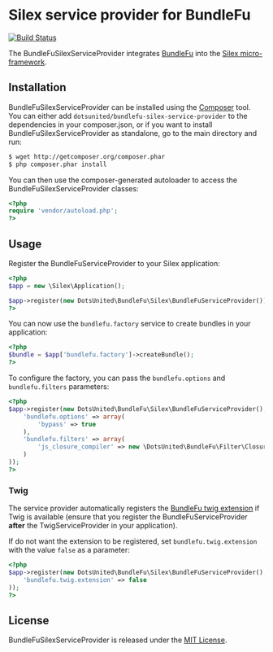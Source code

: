 Silex service provider for BundleFu
===================================

[![Build Status](https://secure.travis-ci.org/dotsunited/BundleFuSilexServiceProvider.png?branch=master)](http://travis-ci.org/dotsunited/BundleFuSilexServiceProvider)

The BundleFuSilexServiceProvider integrates [BundleFu](https://github.com/dotsunited/BundleFu) into the [Silex micro-framework](http://silex.sensiolabs.org/).

Installation
------------

BundleFuSilexServiceProvider can be installed using the [Composer](http://packagist.org) tool. You can either add `dotsunited/bundlefu-silex-service-provider` to the dependencies in your composer.json, or if you want to install BundleFuSilexServiceProvider as standalone, go to the main directory and run:

```bash
$ wget http://getcomposer.org/composer.phar 
$ php composer.phar install
```

You can then use the composer-generated autoloader to access the BundleFuSilexServiceProvider classes:

```php
<?php
require 'vendor/autoload.php';
?>
```

Usage
-----

Register the BundleFuServiceProvider to your Silex application:

```php
<?php
$app = new \Silex\Application();

$app->register(new DotsUnited\BundleFu\Silex\BundleFuServiceProvider());
?>
```

You can now use the `bundlefu.factory` service to create bundles in your application:

```php
<?php
$bundle = $app['bundlefu.factory']->createBundle();
?>
```

To configure the factory, you can pass the `bundlefu.options` and `bundlefu.filters` parameters:

```php
<?php
$app->register(new DotsUnited\BundleFu\Silex\BundleFuServiceProvider(), array(
    'bundlefu.options' => array(
        'bypass' => true
    ),
    'bundlefu.filters' => array(
        'js_closure_compiler' => new \DotsUnited\BundleFu\Filter\ClosureCompilerService()
    )
));
?>
```

### Twig ###

The service provider automatically registers the [BundleFu twig extension](https://github.com/dotsunited/BundleFuTwigExtension) if Twig is available (ensure that you register the BundleFuServiceProvider **after** the TwigServiceProvider in your application).

If do not want the extension to be registered, set `bundlefu.twig.extension` with the value `false` as a parameter:

```php
<?php
$app->register(new DotsUnited\BundleFu\Silex\BundleFuServiceProvider(), array(
    'bundlefu.twig.extension' => false
));
?>
```

License
-------

BundleFuSilexServiceProvider is released under the [MIT License](https://github.com/dotsunited/BundleFuSilexServiceProvider/blob/master/LICENSE).
